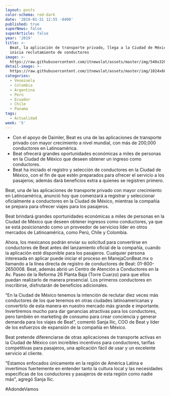 ```yaml
---
layout: posts
color-schema: red-dark
date: '2019-01-31 12:55 -0400'
published: true
superNews: false
superArticle: false
year: '2019'
title: >-
  Beat, la aplicación de transporte privado, llega a la Ciudad de México, e
  inicia reclutamiento de conductores
image: >-
  https://raw.githubusercontent.com/itnewslat/assets/master/img/540x320/Beat-APP-p.jpg
detail-image: >-
  https://raw.githubusercontent.com/itnewslat/assets/master/img/1024x680/Beat-APP-g.jpg
categories:
  - Venezuela
  - Colombia
  - Argentina
  - Perú
  - Ecuador
  - Chile
  - Panama
tags:
  - Actualidad
week: '5'
---
```

- Con el apoyo de Daimler, Beat es una de las aplicaciones de transporte privado con mayor crecimiento a nivel mundial, con más de 200,000 conductores en Latinoamérica.
- Beat ofrecerá grandes oportunidades económicas a miles de personas en la Ciudad de México que deseen obtener un ingreso como conductores.
- Beat ha iniciado el registro y selección de conductores en la Ciudad de México, con el fin de que estén preparados para ofrecer el servicio a los pasajeros; además dará beneficios extra a quienes se registren primero.

Beat, una de las aplicaciones de transporte privado con mayor crecimiento en Latinoamérica, anunció hoy que comenzará a registrar y seleccionar oficialmente a conductores en la Ciudad de México, mientras la compañía se prepara para ofrecer viajes para los pasajeros. 

Beat brindará grandes oportunidades económicas a miles de personas en la Ciudad de México que deseen obtener ingresos como conductores, ya que se está posicionando como un proveedor de servicios líder en otros mercados de Latinoamérica, como Perú, Chile y Colombia.

Ahora, los mexicanos podrán enviar su solicitud para convertirse en conductores de Beat antes del lanzamiento oficial de la compañía, cuando la aplicación esté disponible para los pasajeros. Cualquier persona interesada en aplicar puede iniciar el proceso en ManejaConBeat.mx o llamando a la línea directa de registro de conductores de Beat: 01-800-2650008. Beat, además abrió un Centro de Atención a Conductores en la Av. Paseo de la Reforma 26 Planta Baja (Torre Cuarzo) para que ellos puedan realizarlo de manera presencial. Los primeros conductores en inscribirse, disfrutarán de beneficios adicionales.

“En la Ciudad de México tenemos la intención de reclutar diez veces más conductores de los que tenemos en otras ciudades latinoamericanas y convertirlo de esta manera en nuestro mercado más grande e importante. Invertiremos mucho para dar ganancias atractivas para los conductores, pero también en marketing de consumo para crear conciencia y generar demanda para los viajes de Beat”, comentó Sanja Ilic, COO de Beat y líder de los esfuerzos de expansión de la compañía en México.

Beat pretende diferenciarse de otras aplicaciones de transporte activas en la Ciudad de México con increíbles incentivos para conductores, tarifas competitivas para pasajeros, una aplicación fácil de usar y un excelente servicio al cliente.

"Estamos enfocados únicamente en la región de América Latina e invertimos fuertemente en entender tanto la cultura local y las necesidades específicas de los conductores y pasajeros de esta región como nadie más", agregó Sanja Ilic.

#AdondeVamos